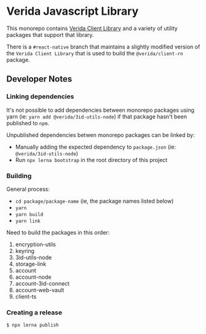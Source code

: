 
# Verida Javascript Library

This monorepo contains [Verida Client Library](packages/verida-ts) and a variety of utility packages that support that library.

There is a `#react-native` branch that maintains a slightly modified version of the `Verida Client Library` that is used to build the `@verida/client-rn` package.

## Developer Notes

### Linking dependencies

It's not possible to add dependencies between monorepo packages using yarn (ie: `yarn add @verida/3id-utils-node`) if that package hasn't been published to `npm`.

Unpublished dependencies betwen monorepo packages can be linked by:

- Manually adding the expected dependency to `package.json` (ie: `@verida/3id-utils-node`)
- Run `npx lerna bootstrap` in the root directory of this project

### Building

General process:
* `cd package/package-name` (ie, the package names listed below)
* `yarn`
* `yarn build`
* `yarn link`

Need to build the packages in this order:

1. encryption-utils 
2. keyring
3. 3id-utils-node
4. storage-link
5. account
6. account-node
7. account-3id-connect
8. account-web-vault
9. client-ts




### Creating a release

```
$ npx lerna publish
```